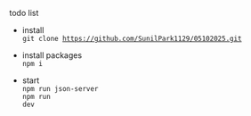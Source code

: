 todo list

- install<br/>
<code>git clone https://github.com/SunilPark1129/05102025.git</code>

- install packages<br/>
<code>npm i</code>

- start<br/>
<code>npm run json-server</code><br/>
<code>npm run dev</code>
